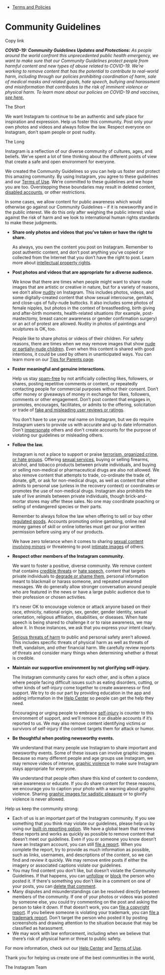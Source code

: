 *   [Terms and Policies](https://help.instagram.com/1417489251945243/?helpref=breadcrumb)

Community Guidelines
====================

Copy link

_**COVID-19: Community Guidelines Updates and Protections:** As people around the world confront this unprecedented public health emergency, we want to make sure that our Community Guidelines protect people from harmful content and new types of abuse related to COVID-19. We’re working to remove content that has the potential to contribute to real-world harm, including through our policies prohibiting coordination of harm, sale of medical masks and related goods, hate speech, bullying and harassment and misinformation that contributes to the risk of imminent violence or physical harm. To learn more about our policies on COVID-19 and vaccines, [see here.](https://help.instagram.com/697825587576762?helpref=faq_content)_

The Short

We want Instagram to continue to be an authentic and safe place for inspiration and expression. Help us foster this community. Post only your own photos and videos and always follow the law. Respect everyone on Instagram, don’t spam people or post nudity.

The Long

Instagram is a reflection of our diverse community of cultures, ages, and beliefs. We’ve spent a lot of time thinking about the different points of view that create a safe and open environment for everyone.

We created the Community Guidelines so you can help us foster and protect this amazing community. By using Instagram, you agree to these guidelines and our [Terms of Use](https://www.instagram.com/legal/terms). We’re committed to these guidelines and we hope you are too. Overstepping these boundaries may result in deleted content, [disabled accounts](https://help.instagram.com/366993040048856?helpref=faq_content), or other restrictions.

In some cases, we allow content for public awareness which would otherwise go against our Community Guidelines – if it is newsworthy and in the public interest. We do this only after weighing the public interest value against the risk of harm and we look to international human rights standards to make these judgments.

*   **Share only photos and videos that you’ve taken or have the right to share.**
    
    As always, you own the content you post on Instagram. Remember to post authentic content, and don’t post anything you’ve copied or collected from the Internet that you don’t have the right to post. Learn more about [intellectual property rights](https://help.instagram.com/126382350847838?helpref=faq_content).
    
*   **Post photos and videos that are appropriate for a diverse audience.**
    
    We know that there are times when people might want to share nude images that are artistic or creative in nature, but for a variety of reasons, we don’t allow [nudity](https://l.instagram.com/?u=https%3A%2F%2Fwww.facebook.com%2Fcommunitystandards%2Fadult_nudity_sexual_activity&e=AT3nMfQ9WV15SAGuPiDKgsZxVlxtvRLID8VpgcKbQwG3Q0Bb5dkdUi5qSbBzpBcBhXDbDbXm-eRI-GXFzhmJ9YNLY91FpHx5BX0E5Zyi2a2HIeonTM6356xNybcheWVsYqvLMlNqX_Qeuc9frcLMaA) on Instagram. This includes photos, videos, and some digitally-created content that show sexual intercourse, genitals, and close-ups of fully-nude buttocks. It also includes some photos of female nipples, but photos in the context of breastfeeding, birth giving and after-birth moments, health-related situations (for example, post-mastectomy, breast cancer awareness or gender confirmation surgery) or an act of protest are allowed. Nudity in photos of paintings and sculptures is OK, too.
    
    People like to share photos or videos of their children. For safety reasons, there are times when we may remove images that show [nude or partially-nude children](https://l.instagram.com/?u=https%3A%2F%2Fwww.facebook.com%2Fcommunitystandards%2Fchild_nudity_sexual_exploitation&e=AT3nMfQ9WV15SAGuPiDKgsZxVlxtvRLID8VpgcKbQwG3Q0Bb5dkdUi5qSbBzpBcBhXDbDbXm-eRI-GXFzhmJ9YNLY91FpHx5BX0E5Zyi2a2HIeonTM6356xNybcheWVsYqvLMlNqX_Qeuc9frcLMaA). Even when this content is shared with good intentions, it could be used by others in unanticipated ways. You can learn more on our [Tips for Parents page](https://help.instagram.com/154475974694511/?helpref=faq_content).
    
*   **Foster meaningful and genuine interactions.**
    
    Help us stay [spam-free](https://l.instagram.com/?u=https%3A%2F%2Fwww.facebook.com%2Fcommunitystandards%2Fspam&e=AT3nMfQ9WV15SAGuPiDKgsZxVlxtvRLID8VpgcKbQwG3Q0Bb5dkdUi5qSbBzpBcBhXDbDbXm-eRI-GXFzhmJ9YNLY91FpHx5BX0E5Zyi2a2HIeonTM6356xNybcheWVsYqvLMlNqX_Qeuc9frcLMaA) by not artificially collecting likes, followers, or shares, posting repetitive comments or content, or repeatedly contacting people for commercial purposes without their consent. Don’t offer money or giveaways of money in exchange for likes, followers, comments or other engagement. Don’t post content that engages in, promotes, encourages, facilitates, or admits to the offering, solicitation or trade of [fake and misleading user reviews or ratings](https://l.instagram.com/?u=https%3A%2F%2Fwww.facebook.com%2Fcommunitystandards%2Ffraud_deception&e=AT3nMfQ9WV15SAGuPiDKgsZxVlxtvRLID8VpgcKbQwG3Q0Bb5dkdUi5qSbBzpBcBhXDbDbXm-eRI-GXFzhmJ9YNLY91FpHx5BX0E5Zyi2a2HIeonTM6356xNybcheWVsYqvLMlNqX_Qeuc9frcLMaA).
    
    You don’t have to use your real name on Instagram, but we do require Instagram users to provide us with accurate and up to date information. Don't [impersonate](https://l.instagram.com/?u=https%3A%2F%2Fwww.facebook.com%2Fcommunitystandards%2Fmisrepresentation&e=AT3nMfQ9WV15SAGuPiDKgsZxVlxtvRLID8VpgcKbQwG3Q0Bb5dkdUi5qSbBzpBcBhXDbDbXm-eRI-GXFzhmJ9YNLY91FpHx5BX0E5Zyi2a2HIeonTM6356xNybcheWVsYqvLMlNqX_Qeuc9frcLMaA) others and don't create accounts for the purpose of violating our guidelines or misleading others.
    
*   **Follow the law.**
    
    Instagram is not a place to support or praise [terrorism, organized crime, or hate groups](https://l.instagram.com/?u=https%3A%2F%2Fwww.facebook.com%2Fcommunitystandards%2Fdangerous_individuals_organizations&e=AT3nMfQ9WV15SAGuPiDKgsZxVlxtvRLID8VpgcKbQwG3Q0Bb5dkdUi5qSbBzpBcBhXDbDbXm-eRI-GXFzhmJ9YNLY91FpHx5BX0E5Zyi2a2HIeonTM6356xNybcheWVsYqvLMlNqX_Qeuc9frcLMaA). Offering [sexual services](https://l.instagram.com/?u=https%3A%2F%2Fwww.facebook.com%2Fcommunitystandards%2Fsexual_solicitation&e=AT3nMfQ9WV15SAGuPiDKgsZxVlxtvRLID8VpgcKbQwG3Q0Bb5dkdUi5qSbBzpBcBhXDbDbXm-eRI-GXFzhmJ9YNLY91FpHx5BX0E5Zyi2a2HIeonTM6356xNybcheWVsYqvLMlNqX_Qeuc9frcLMaA), buying or selling firearms, alcohol, and tobacco products between private individuals, and buying or selling non-medical or pharmaceutical drugs are also not allowed. We also remove content that attempts to trade, co-ordinate the trade of, donate, gift, or ask for non-medical drugs, as well as content that either admits to personal use (unless in the recovery context) or coordinates or promotes the use of non-medical drugs. Instagram also prohibits the sale of live animals between private individuals, though brick-and-mortar stores may offer these sales. No one may coordinate poaching or selling of endangered species or their parts.
    
    Remember to always follow the law when offering to sell or buy other [regulated goods](https://l.instagram.com/?u=https%3A%2F%2Fwww.facebook.com%2Fcommunitystandards%2Fregulated_goods&e=AT3nMfQ9WV15SAGuPiDKgsZxVlxtvRLID8VpgcKbQwG3Q0Bb5dkdUi5qSbBzpBcBhXDbDbXm-eRI-GXFzhmJ9YNLY91FpHx5BX0E5Zyi2a2HIeonTM6356xNybcheWVsYqvLMlNqX_Qeuc9frcLMaA). Accounts promoting online gambling, online real money games of skill or online lotteries must get our prior written permission before using any of our products.
    
    We have zero tolerance when it comes to sharing [sexual content involving minors](https://l.instagram.com/?u=https%3A%2F%2Fwww.facebook.com%2Fcommunitystandards%2Fchild_nudity_sexual_exploitation&e=AT3nMfQ9WV15SAGuPiDKgsZxVlxtvRLID8VpgcKbQwG3Q0Bb5dkdUi5qSbBzpBcBhXDbDbXm-eRI-GXFzhmJ9YNLY91FpHx5BX0E5Zyi2a2HIeonTM6356xNybcheWVsYqvLMlNqX_Qeuc9frcLMaA) or threatening to post [intimate images](https://l.instagram.com/?u=https%3A%2F%2Fwww.facebook.com%2Fcommunitystandards%2Fsexual_exploitation_adults&e=AT3nMfQ9WV15SAGuPiDKgsZxVlxtvRLID8VpgcKbQwG3Q0Bb5dkdUi5qSbBzpBcBhXDbDbXm-eRI-GXFzhmJ9YNLY91FpHx5BX0E5Zyi2a2HIeonTM6356xNybcheWVsYqvLMlNqX_Qeuc9frcLMaA) of others.
    
*   **Respect other members of the Instagram community.**
    
    We want to foster a positive, diverse community. We remove content that contains [credible threats](https://l.instagram.com/?u=https%3A%2F%2Fwww.facebook.com%2Fcommunitystandards%2Fcredible_violence&e=AT3nMfQ9WV15SAGuPiDKgsZxVlxtvRLID8VpgcKbQwG3Q0Bb5dkdUi5qSbBzpBcBhXDbDbXm-eRI-GXFzhmJ9YNLY91FpHx5BX0E5Zyi2a2HIeonTM6356xNybcheWVsYqvLMlNqX_Qeuc9frcLMaA) or [hate speech](https://l.instagram.com/?u=https%3A%2F%2Fwww.facebook.com%2Fcommunitystandards%2Fhate_speech&e=AT3nMfQ9WV15SAGuPiDKgsZxVlxtvRLID8VpgcKbQwG3Q0Bb5dkdUi5qSbBzpBcBhXDbDbXm-eRI-GXFzhmJ9YNLY91FpHx5BX0E5Zyi2a2HIeonTM6356xNybcheWVsYqvLMlNqX_Qeuc9frcLMaA), content that targets private individuals to [degrade or shame them](https://l.instagram.com/?u=https%3A%2F%2Fwww.facebook.com%2Fcommunitystandards%2Fbullying&e=AT3nMfQ9WV15SAGuPiDKgsZxVlxtvRLID8VpgcKbQwG3Q0Bb5dkdUi5qSbBzpBcBhXDbDbXm-eRI-GXFzhmJ9YNLY91FpHx5BX0E5Zyi2a2HIeonTM6356xNybcheWVsYqvLMlNqX_Qeuc9frcLMaA), personal information meant to blackmail or harass someone, and repeated unwanted messages. We do generally allow stronger conversation around people who are featured in the news or have a large public audience due to their profession or chosen activities.
    
    It's never OK to encourage violence or attack anyone based on their race, ethnicity, national origin, sex, gender, gender identity, sexual orientation, religious affiliation, disabilities, or diseases. When hate speech is being shared to challenge it or to raise awareness, we may allow it. In those instances, we ask that you express your intent clearly.
    
    [Serious threats of harm](https://l.instagram.com/?u=https%3A%2F%2Fwww.facebook.com%2Fcommunitystandards%2Fcredible_violence&e=AT3nMfQ9WV15SAGuPiDKgsZxVlxtvRLID8VpgcKbQwG3Q0Bb5dkdUi5qSbBzpBcBhXDbDbXm-eRI-GXFzhmJ9YNLY91FpHx5BX0E5Zyi2a2HIeonTM6356xNybcheWVsYqvLMlNqX_Qeuc9frcLMaA) to public and personal safety aren't allowed. This includes specific threats of physical harm as well as threats of theft, vandalism, and other financial harm. We carefully review reports of threats and consider many things when determining whether a threat is credible.
    
*   **Maintain our supportive environment by not glorifying self-injury.**
    
    The Instagram community cares for each other, and is often a place where people facing difficult issues such as eating disorders, cutting, or other kinds of self-injury come together to create awareness or find support. We try to do our part by providing education in the app and adding information in the [Help Center](https://help.instagram.com/) so people can get the help they need.
    
    Encouraging or urging people to embrace [self-injury](https://l.instagram.com/?u=https%3A%2F%2Fwww.facebook.com%2Fcommunitystandards%2Fsuicide_self_injury_violence&e=AT3nMfQ9WV15SAGuPiDKgsZxVlxtvRLID8VpgcKbQwG3Q0Bb5dkdUi5qSbBzpBcBhXDbDbXm-eRI-GXFzhmJ9YNLY91FpHx5BX0E5Zyi2a2HIeonTM6356xNybcheWVsYqvLMlNqX_Qeuc9frcLMaA) is counter to this environment of support, and we’ll remove it or disable accounts if it’s reported to us. We may also remove content identifying victims or survivors of self-injury if the content targets them for attack or humor.
    
*   **Be thoughtful when posting newsworthy events.**
    
    We understand that many people use Instagram to share important and newsworthy events. Some of these issues can involve graphic images. Because so many different people and age groups use Instagram, we may remove videos of intense, [graphic violence](https://l.instagram.com/?u=https%3A%2F%2Fwww.facebook.com%2Fcommunitystandards%2Fgraphic_violence&e=AT3nMfQ9WV15SAGuPiDKgsZxVlxtvRLID8VpgcKbQwG3Q0Bb5dkdUi5qSbBzpBcBhXDbDbXm-eRI-GXFzhmJ9YNLY91FpHx5BX0E5Zyi2a2HIeonTM6356xNybcheWVsYqvLMlNqX_Qeuc9frcLMaA) to make sure Instagram stays appropriate for everyone.
    
    We understand that people often share this kind of content to condemn, raise awareness or educate. If you do share content for these reasons, we encourage you to caption your photo with a warning about graphic violence. Sharing [graphic images for sadistic pleasure](https://l.instagram.com/?u=https%3A%2F%2Fwww.facebook.com%2Fcommunitystandards%2Fcruel_insensitive&e=AT3nMfQ9WV15SAGuPiDKgsZxVlxtvRLID8VpgcKbQwG3Q0Bb5dkdUi5qSbBzpBcBhXDbDbXm-eRI-GXFzhmJ9YNLY91FpHx5BX0E5Zyi2a2HIeonTM6356xNybcheWVsYqvLMlNqX_Qeuc9frcLMaA) or to glorify violence is never allowed.
    

Help us keep the community strong:

*   Each of us is an important part of the Instagram community. If you see something that you think may violate our guidelines, please help us by using our [built-in reporting option](https://help.instagram.com/165828726894770?helpref=faq_content). We have a global team that reviews these reports and works as quickly as possible to remove content that doesn’t meet our guidelines. Even if you or someone you know doesn’t have an Instagram account, you can still [file a report](https://help.instagram.com/contact/383679321740945). When you complete the report, try to provide as much information as possible, such as links, usernames, and descriptions of the content, so we can find and review it quickly. We may remove entire posts if either the imagery or associated captions violate our guidelines.
*   You may find content you don’t like, but doesn’t violate the Community Guidelines. If that happens, you can [unfollow](https://help.instagram.com/286340048138725?helpref=faq_content) or [block](https://help.instagram.com/426700567389543/?helpref=faq_content) the person who posted it. If there's something you don't like in a comment on one of your posts, you can [delete that comment](https://help.instagram.com/289098941190483?helpref=faq_content).
*   Many disputes and misunderstandings can be resolved directly between members of the community. If one of your photos or videos was posted by someone else, you could try commenting on the post and asking the person to take it down. If that doesn’t work, you can [file a copyright report](https://help.instagram.com/126382350847838?helpref=faq_content). If you believe someone is violating your trademark, you can [file a trademark report](https://help.instagram.com/222826637847963?helpref=faq_content). Don't target the person who posted it by posting screenshots and drawing attention to the situation because that may be classified as harassment.
*   We may work with law enforcement, including when we believe that there’s risk of physical harm or threat to public safety.

For more information, check out our [Help Center](https://help.instagram.com/) and [Terms of Use](https://l.instagram.com/?u=http%3A%2F%2Finstagram.com%2Flegal%2Fterms%2F%23&e=AT3nMfQ9WV15SAGuPiDKgsZxVlxtvRLID8VpgcKbQwG3Q0Bb5dkdUi5qSbBzpBcBhXDbDbXm-eRI-GXFzhmJ9YNLY91FpHx5BX0E5Zyi2a2HIeonTM6356xNybcheWVsYqvLMlNqX_Qeuc9frcLMaA).

Thank you for helping us create one of the best communities in the world,

The Instagram Team